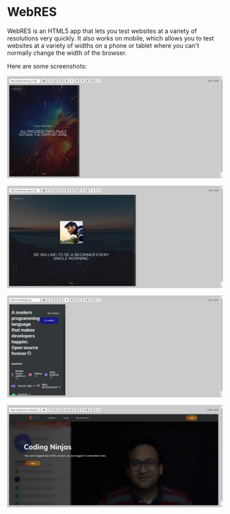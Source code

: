 # WebRES
 WebRES is an HTML5 app that lets you test websites at a variety of resolutions very quickly.  It also works on mobile, which allows you to test websites at a variety of widths on a phone or tablet where you can't normally change the width of the browser.

Here are some screenshots:

 ![](img1.jpg)
 
 ![](img2.jpg)
 
 ![](img3.jpg)
 
 ![](img4.jpg)
